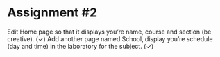 # Assignment #2

 Edit Home page so that it displays you’re name, course and section (be creative). (✓)
 Add another page named School, display you’re schedule (day and time) in the laboratory for the subject. (✓)
